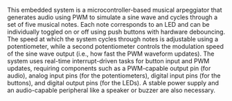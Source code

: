 This embedded system is a microcontroller-based musical arpeggiator that generates audio using PWM to simulate a sine wave and cycles through a set of five musical notes. Each note corresponds to an LED and can be individually toggled on or off using push buttons with hardware debouncing. The speed at which the system cycles through notes is adjustable using a potentiometer, while a second potentiometer controls the modulation speed of the sine wave output (i.e., how fast the PWM waveform updates). The system uses real-time interrupt-driven tasks for button input and PWM updates, requiring components such as a PWM-capable output pin (for audio), analog input pins (for the potentiometers), digital input pins (for the buttons), and digital output pins (for the LEDs). A stable power supply and an audio-capable peripheral like a speaker or buzzer are also necessary.

